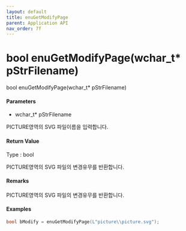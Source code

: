 ```yaml
---
layout: default
title: enuGetModifyPage
parent: Application API
nav_order: 7f
---
```

# bool enuGetModifyPage\(wchar\_t\* pStrFilename\)

bool enuGetModifyPage\(wchar\_t\* pStrFilename\)

#### Parameters

* wchar\_t\* pStrFilename

PICTURE영역의 SVG 파일이름을 입력합니다.

#### Return Value

Type : bool

PICTURE영역의 SVG 파일의 변경유무를 반환합니다.

#### Remarks

PICTURE영역의 SVG 파일의 변경유무를 반환합니다.

#### Examples

```cpp
bool bModify = enuGetModifyPage(L"picture\\picture.svg");
```



